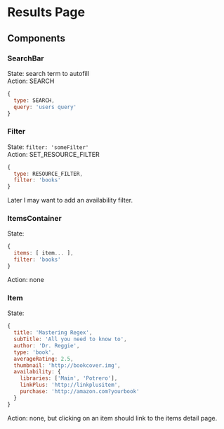 # Results Page

## Components

### SearchBar
State: search term to autofill  
Action: SEARCH
```js
{
  type: SEARCH,
  query: 'users query'  
}
```

### Filter
State: ```filter: 'someFilter'```  
Action: SET_RESOURCE_FILTER
```js
{
  type: RESOURCE_FILTER,
  filter: 'books'  
}
```
Later I may want to add an availability filter.

### ItemsContainer
State:   
```js
{
  items: [ item... ],
  filter: 'books'
}

```
Action: none

### Item
State:   
```js
{
  title: 'Mastering Regex',
  subTitle: 'All you need to know to',
  author: 'Dr. Reggie',
  type: 'book',
  averageRating: 2.5,
  thumbnail: 'http://bookcover.img',
  availability: {
    libraries: ['Main', 'Potrero'],
    linkPlus: 'http://linkplusitem',
    purchase: 'http://amazon.com?yourbook'
  }
}
```
Action: none, but clicking on an item should link to the items detail page.

